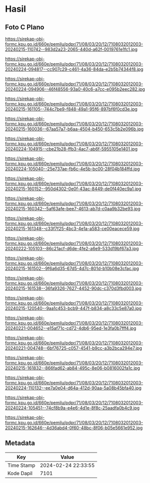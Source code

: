 # Hasil

## Foto C Plano

https://sirekap-obj-formc.kpu.go.id/660e/pemilu/pdpr/71/08/03/20/12/7108032012003-20240215-110742--983d2a23-2065-440d-a62f-0019761e1fc1.jpg

https://sirekap-obj-formc.kpu.go.id/660e/pemilu/pdpr/71/08/03/20/12/7108032012003-20240224-094817--cc907c29-c461-4a36-84da-e2b5b74344f8.jpg

https://sirekap-obj-formc.kpu.go.id/660e/pemilu/pdpr/71/08/03/20/12/7108032012003-20240224-094906--46f48556-93a0-40c6-a7cc-e095b2eec282.jpg

https://sirekap-obj-formc.kpu.go.id/660e/pemilu/pdpr/71/08/03/20/12/7108032012003-20240215-161105--744c7be9-f848-49a1-95f6-897bf6f0cd3e.jpg

https://sirekap-obj-formc.kpu.go.id/660e/pemilu/pdpr/71/08/03/20/12/7108032012003-20240215-160036--67aa57a7-b6aa-4504-b450-653c5b2e096b.jpg

https://sirekap-obj-formc.kpu.go.id/660e/pemilu/pdpr/71/08/03/20/12/7108032012003-20240224-104915--cbe21b28-ffb3-4ac7-ab6f-5955105e1401.jpg

https://sirekap-obj-formc.kpu.go.id/660e/pemilu/pdpr/71/08/03/20/12/7108032012003-20240224-105040--25e737ae-fb6c-4e5b-bc00-28f04b184ffd.jpg

https://sirekap-obj-formc.kpu.go.id/660e/pemilu/pdpr/71/08/03/20/12/7108032012003-20240215-160152--950d4302-0e0f-43ac-8449-de0f440ec9a1.jpg

https://sirekap-obj-formc.kpu.go.id/660e/pemilu/pdpr/71/08/03/20/12/7108032012003-20240215-160342--5af63afe-bee7-4613-ab7d-c0aa9b32be93.jpg

https://sirekap-obj-formc.kpu.go.id/660e/pemilu/pdpr/71/08/03/20/12/7108032012003-20240215-161348--c33f7f25-4bc3-4e1a-a583-ce00eacece59.jpg

https://sirekap-obj-formc.kpu.go.id/660e/pemilu/pdpr/71/08/03/20/12/7108032012003-20240222-105103--86c21acf-d6de-4fe2-a6e9-533d19bf67a3.jpg

https://sirekap-obj-formc.kpu.go.id/660e/pemilu/pdpr/71/08/03/20/12/7108032012003-20240215-161502--9f6a6d35-67d5-4d7c-801d-b10b08e3cfac.jpg

https://sirekap-obj-formc.kpu.go.id/660e/pemilu/pdpr/71/08/03/20/12/7108032012003-20240215-161538--36fa9326-7627-4452-90dc-c370d3fbd003.jpg

https://sirekap-obj-formc.kpu.go.id/660e/pemilu/pdpr/71/08/03/20/12/7108032012003-20240215-120540--9aa1c453-bcb9-447f-b834-a8c33c5e87a0.jpg

https://sirekap-obj-formc.kpu.go.id/660e/pemilu/pdpr/71/08/03/20/12/7108032012003-20240221-004652--e15af71c-cd72-4db6-95ed-1e3fa0b7fff4.jpg

https://sirekap-obj-formc.kpu.go.id/660e/pemilu/pdpr/71/08/03/20/12/7108032012003-20240221-004748--6bf76725-c057-4541-b9cc-a3b2bca294e7.jpg

https://sirekap-obj-formc.kpu.go.id/660e/pemilu/pdpr/71/08/03/20/12/7108032012003-20240215-161832--866fad62-ab84-495c-8e06-b0816002fa1c.jpg

https://sirekap-obj-formc.kpu.go.id/660e/pemilu/pdpr/71/08/03/20/12/7108032012003-20240224-110132--ee7a0e04-d64a-412d-90aa-5a08b45bfa40.jpg

https://sirekap-obj-formc.kpu.go.id/660e/pemilu/pdpr/71/08/03/20/12/7108032012003-20240224-105451--74cf8b9a-e4e6-4d1e-8f8c-25aadfa0b4c9.jpg

https://sirekap-obj-formc.kpu.go.id/660e/pemilu/pdpr/71/08/03/20/12/7108032012003-20240215-162646--4d36abd4-0f60-48bc-8f06-b05e5661e952.jpg


## Metadata

| Key        | Value               |
| ---------- | ------------------- |
| Time Stamp | 2024-02-24 22:33:55 |
| Kode Dapil | 7101                |



